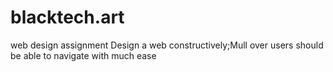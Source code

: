# blacktech.art
web design assignment
Design a web constructively;Mull over users 
should be able to navigate with much ease
